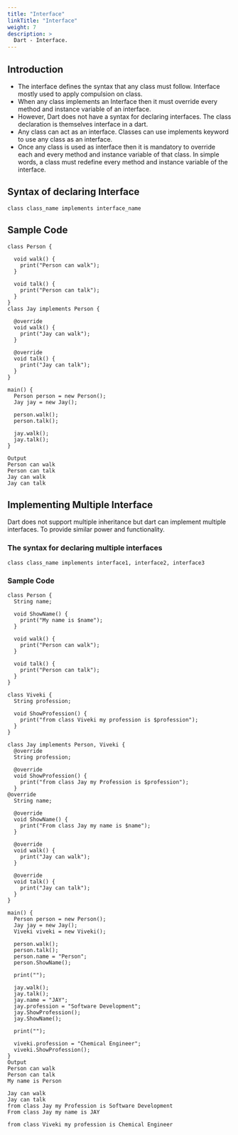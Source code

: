 ```yaml
---
title: "Interface"
linkTitle: "Interface"
weight: 7
description: >
  Dart - Interface.
---
```


## Introduction

* The interface defines the syntax that any class must follow. Interface mostly used to apply compulsion on class.
* When any class implements an Interface then it must override every method and instance variable of an interface.
* However, Dart does not have a syntax for declaring interfaces. The class declaration is themselves interface in a dart.
* Any class can act as an interface. Classes can use implements keyword to use any class as an interface.
* Once any class is used as interface then it is mandatory to override each and every method and instance variable of that class. In simple words, a class must redefine every method and instance variable of the interface.

## Syntax of declaring Interface

```
class class_name implements interface_name
```

## Sample Code

```
class Person {
  
  void walk() {
    print("Person can walk");
  }

  void talk() {
    print("Person can talk");
  }
}
class Jay implements Person {
  
  @override
  void walk() {
    print("Jay can walk");
  }

  @override
  void talk() {
    print("Jay can talk");
  }
}

main() {
  Person person = new Person();
  Jay jay = new Jay();

  person.walk();
  person.talk();

  jay.walk();
  jay.talk();
}

Output
Person can walk
Person can talk
Jay can walk
Jay can talk
```

## Implementing Multiple Interface

Dart does not support multiple inheritance but dart can implement multiple interfaces. To provide similar power and functionality.

### The syntax for declaring multiple interfaces

```
class class_name implements interface1, interface2, interface3
```

### Sample Code

```
class Person {
  String name;

  void ShowName() {
    print("My name is $name");
  }

  void walk() {
    print("Person can walk");
  }

  void talk() {
    print("Person can talk");
  }
}

class Viveki {
  String profession;

  void ShowProfession() {
    print("from class Viveki my profession is $profession");
  }
}

class Jay implements Person, Viveki {
  @override
  String profession;

  @override
  void ShowProfession() {
    print("from class Jay my Profession is $profession");
  }
@override 
  String name; 
 
  @override 
  void ShowName() { 
    print("From class Jay my name is $name"); 
  } 
 
  @override 
  void walk() { 
    print("Jay can walk"); 
  } 
 
  @override 
  void talk() { 
    print("Jay can talk"); 
  } 
} 
 
main() { 
  Person person = new Person(); 
  Jay jay = new Jay(); 
  Viveki viveki = new Viveki(); 
 
  person.walk(); 
  person.talk(); 
  person.name = "Person"; 
  person.ShowName(); 
 
  print(""); 
 
  jay.walk(); 
  jay.talk(); 
  jay.name = "JAY"; 
  jay.profession = "Software Development"; 
  jay.ShowProfession(); 
  jay.ShowName(); 
 
  print(""); 
 
  viveki.profession = "Chemical Engineer"; 
  viveki.ShowProfession(); 
}
Output
Person can walk
Person can talk
My name is Person

Jay can walk
Jay can talk
from class Jay my Profession is Software Development
From class Jay my name is JAY

from class Viveki my profession is Chemical Engineer
```